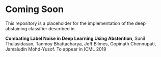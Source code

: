
# Coming Soon

This repository is a placeholder for the implementation of the deep abstaining classifier described in 

**Combating Label Noise in Deep Learning Using Abstention**, Sunil Thulasidasan, Tanmoy Bhattacharya, Jeff Bilmes, Gopinath Chennupati, Jamaludin Mohd-Yusof. To appear in ICML 2019


